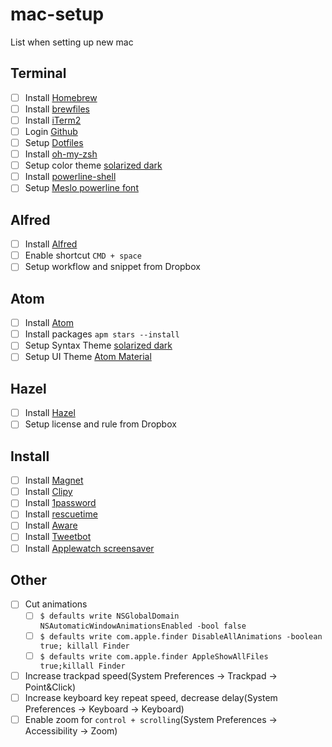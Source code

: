 # mac-setup
List when setting up new mac

## Terminal
- [ ] Install [Homebrew](https://brew.sh/)
- [ ] Install [brewfiles](https://github.com/kotalab/mac-setup/blob/master/brewfile)
- [ ] Install [iTerm2](https://www.iterm2.com/)
- [ ] Login [Github](https://github.com)
- [ ] Setup [Dotfiles](https://github.com/kotalab/dotfiles)
- [ ] Install [oh-my-zsh](https://github.com/robbyrussell/oh-my-zsh)
- [ ] Setup color theme [solarized dark](https://github.com/altercation/solarized)
- [ ] Install [powerline-shell](https://github.com/b-ryan/powerline-shell)
- [ ] Setup [Meslo powerline font](https://github.com/powerline/fonts)

## Alfred
- [ ] Install [Alfred](https://www.alfredapp.com/)
- [ ] Enable shortcut `CMD + space`
- [ ] Setup workflow and snippet from Dropbox

## Atom
- [ ] Install [Atom](https://atom.io/)
- [ ] Install packages `apm stars --install`
- [ ] Setup Syntax Theme [solarized dark](https://github.com/atom/solarized-dark-syntax)
- [ ] Setup UI Theme [Atom Material](https://atom.io/themes/atom-material-ui)

## Hazel
- [ ] Install [Hazel](http://www.noodlesoft.com/)
- [ ] Setup license and rule from Dropbox

## Install
- [ ] Install [Magnet](https://itunes.apple.com/jp/app/magnet-%E3%83%9E%E3%82%B0%E3%83%8D%E3%83%83%E3%83%88/id441258766?mt=12)
- [ ] Install [Clipy](https://clipy-app.com/)
- [ ] Install [1password](https://1password.com/)
- [ ] Install [rescuetime](https://www.rescuetime.com/)
- [ ] Install [Aware](https://itunes.apple.com/jp/app/aware/id1082170746?mt=12)
- [ ] Install [Tweetbot](https://itunes.apple.com/jp/app/tweetbot-for-twitter/id557168941?mt=12)
- [ ] Install [Applewatch screensaver](http://www.rasmusnielsen.dk/applewatch/)

## Other
- [ ] Cut animations
  - [ ] `$ defaults write NSGlobalDomain NSAutomaticWindowAnimationsEnabled -bool false`
  - [ ] `$ defaults write com.apple.finder DisableAllAnimations -boolean true; killall Finder`
  - [ ] `$ defaults write com.apple.finder AppleShowAllFiles true;killall Finder`
- [ ] Increase trackpad speed(System Preferences -> Trackpad -> Point&Click)
- [ ] Increase keyboard key repeat speed, decrease delay(System Preferences -> Keyboard -> Keyboard)
- [ ] Enable zoom for `control + scrolling`(System Preferences -> Accessibility -> Zoom)

